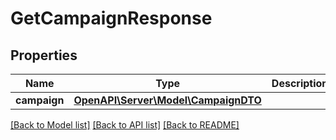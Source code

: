 # GetCampaignResponse

## Properties
Name | Type | Description | Notes
------------ | ------------- | ------------- | -------------
**campaign** | [**OpenAPI\Server\Model\CampaignDTO**](CampaignDTO.md) |  | [optional] 

[[Back to Model list]](../README.md#documentation-for-models) [[Back to API list]](../README.md#documentation-for-api-endpoints) [[Back to README]](../README.md)


